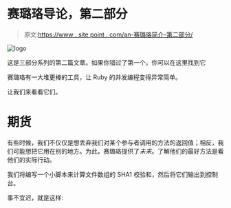 # 赛璐珞导论，第二部分

> 原文:[https://www . site point . com/an-赛璐珞简介-第二部分/](https://www.sitepoint.com/an-introduction-to-celluloid-part-ii/)

![](../Images/8da2a7f96f76ac08c426d9bb5534b058.png "logo")

这是三部分系列的第二篇文章。如果你错过了第一个，你可以在这里找到它

赛璐珞有一大堆更棒的工具，让 Ruby 的并发编程变得异常简单。

让我们来看看它们。

# 期货

有些时候，我们不仅仅是想丢弃我们对某个参与者调用的方法的返回值；相反，我们可能想把它用在别的地方。为此，赛璐珞提供了*未来*。了解他们的最好方法是看他们的实际行动。

我们将编写一个小脚本来计算文件数组的 SHA1 校验和，然后将它们输出到控制台。

事不宜迟，就是这样:
